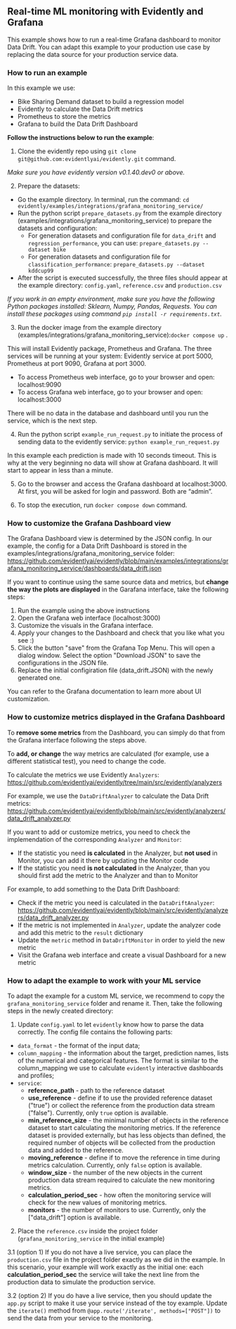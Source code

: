## Real-time ML monitoring with Evidently and Grafana

This example shows how to run a real-time Grafana dashboard to monitor Data Drift. You can adapt this example to your production use case by replacing the data source for your production service data. 

### How to run an example

In this example we use: 
* Bike Sharing Demand dataset to build a regression model
* Evidently to calculate the Data Drift metrics 
* Prometheus to store the metrics
* Grafana to build the Data Drift Dashboard

**Follow the instructions below to run the example**:

1. Clone the evidently repo using ```git clone git@github.com:evidentlyai/evidently.git``` command. 

*Make sure you have evidently version v0.1.40.dev0 or above.* 

2. Prepare the datasets:
- Go the example directory. In terminal, run the command: ```cd evidently/examples/integrations/grafana_monitoring_service/``` 
- Run the python script ```prepare_datasets.py``` from the example directory (examples/integrations/grafana_monitoring_service) to prepare the datasets and configuration:
  - For generation datasets and configuration file for `data_drift` and `regression_performance`, you can use: `prepare_datasets.py --dataset bike`
  - For generation datasets and configuration file for `classification_performance`: `prepare_datasets.py --dataset kddcup99`
- After the script is executed successfully, the three files should appear at the example directory: ```config.yaml```, ```reference.csv``` and ```production.csv```

*If you work in an empty environment, make sure you have the following Python packages installed: Sklearn, Numpy, Pandas, Requests.
You can install these packages using command ```pip install -r requirements.txt```.*

3. Run the docker image from the example directory (examples/integrations/grafana_monitoring_service):```docker compose up``` . 

This will install Evidently package, Prometheus and Grafana. The three services will be running at your system: Evidently service at port 5000, Prometheus at port 9090, Grafana at port 3000.

- To access Prometheus web interface, go to your browser and open: localhost:9090
- To access Grafana web interface, go to your browser and open: localhost:3000 

There will be no data in the database and dashboard until you run the service, which is the next step.

4. Run the python script ```example_run_request.py``` to initiate the process of sending data to the evidently service: ```python example_run_request.py```

In this example each prediction is made with 10 seconds timeout. This is why at the very beginning no data will show at Grafana dashboard. It will start to appear in less than a minute.

5. Go to the browser and access the Grafana dashboard at localhost:3000. At first, you will be asked for login and password. Both are “admin”. 

6. To stop the execution, run ```docker compose down``` command.

### How to customize the Grafana Dashboard view 

The Grafana Dashboard view is determined by the JSON config. In our example, the config for a Data Drift Dashboard is stored in the examples/integrations/grafana_monitoring_service folder: https://github.com/evidentlyai/evidently/blob/main/examples/integrations/grafana_monitoring_service/dashboards/data_drift.json

If you want to continue using the same source data and metrics, but **change the way the plots are displayed** in the Garafana interface, take the following steps:

1. Run the example using the above instructions
2. Open the Grafana web interface (localhost:3000)
3. Customize the visuals in the Grafana interface. 
4. Apply your changes to the Dashboard and check that you like what you see :)
5. Click the button "save" from the Grafana Top Menu. This will open a dialog window. Select the option "Download JSON" to save the configurations in the JSON file.
6. Replace the initial configiration file (data_drift.JSON) with the newly generated one.

You can refer to the Grafana documentation to learn more about UI customization.  

### How to customize metrics displayed in the Grafana Dashboard 

To **remove some metrics** from the Dashboard, you can simply do that from the Grafana interface following the steps above. 

To **add, or change** the way metrics are calculated (for example, use a different statistical test), you need to change the code.

To calculate the metrics we use Evidently ```Analyzers```: https://github.com/evidentlyai/evidently/tree/main/src/evidently/analyzers 

For example, we use the ```DataDriftAnalyzer``` to calculate the Data Drift metrics: https://github.com/evidentlyai/evidently/blob/main/src/evidently/analyzers/data_drift_analyzer.py

If you want to add or customize metrics, you need to check the implemendation of the corresponding ```Analyzer``` and ```Monitor```:
- If the statistic you need **is calculated** in the Analyzer, but **not used** in Monitor, you can add it there by updating the Monitor code
- If the statistic you need **is not calculated** in the Analyzer, than you should first add the metric to the Analyzer and than to Monitor

For example, to add something to the Data Drift Dashboard: 
- Check if the metric you need is calculated in the ```DataDriftAnalyzer```: https://github.com/evidentlyai/evidently/blob/main/src/evidently/analyzers/data_drift_analyzer.py
- If the metric is not implemented in ```Analyzer```, update the analyzer code and add this metric to the ```result``` dictionary
- Update the ```metric``` method in ```DataDriftMonitor``` in order to yield the new metric 
- Visit the Grafana web interface and create a visual Dashboard for a new metric

### How to adapt the example to work with your ML service

To adapt the example for a custom ML service, we recommend to copy the ```grafana_monitoring_service``` folder and rename it. 
Then, take the following steps in the newly created directory:

1. Update ```config.yaml``` to let ```evidently``` know how to parse the data correctly. The config file contains the following parts:
* ```data_format``` - the format of the input data;
* ```column_mapping``` -  the information about the target, prediction names, lists of the numerical and categorical features. The format is similar to the column_mapping we use to calculate ```evidently``` interactive dashboards and profiles;
* ```service```:
  * **reference_path** - path to the reference dataset
  * **use_reference** - define if to use the provided reference dataset ("true") or collect the reference from the production data stream ("false"). Currently, only ```true``` option is available.
  * **min_reference_size** - the minimal number of objects in the reference dataset to start calculating the monitoring metrics. If the reference dataset is provided externally, but has less objects than defined, the required number of objects will be collected from the production data and added to the reference.  
  * **moving_reference** - define if to move the reference in time during metrics calculation. Currently, only ```false``` option is available.
  * **window_size** - the number of the new objects in the current production data stream required to calculate the new monitoring metrics.
  * **calculation_period_sec** - how often the monitoring service will check for the new values of monitoring metrics.
  * **monitors** - the number of monitors to use. Currently, only the ["data_drift"] option is available.

2. Place the ```reference.csv``` inside the project folder (```grafana_monitoring_service``` in the initial example)

3.1 (option 1) If you do not have a live service, you can place the ```production.csv``` file in the project folder exactly as we did in the example. In this scenario, your example will work exactly as the initial one: each **calculation_period_sec** the service will take the next line from the production data to simulate the production service. 

3.2 (option 2) If you do have a live service, then you should update the ```app.py``` script to make it use your service instead of the toy example. Update the ```iterate()``` method from ```@app.route('/iterate', methods=["POST"])``` to send the data from your service to the monitoring.

